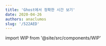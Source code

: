 ```yaml
---
title: 'Ghost에서 정확한 시간 보기'
date: 2020-04-26
authors: anaclumos
slug: '/522AED'
---
```


import WIP from '@site/src/components/WIP'

<WIP state="translating" />
